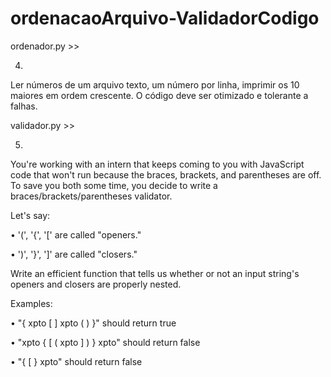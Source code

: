 # ordenacaoArquivo-ValidadorCodigo

ordenador.py >>

4)
 Ler números de um arquivo texto, um número por linha, imprimir os 10 maiores em ordem crescente. O código deve ser otimizado e tolerante a falhas.

validador.py >>

5)
 You're working with an intern that keeps coming to you with JavaScript code that won't run because the braces, brackets, and parentheses are off. To save you both some time, you decide to write a braces/brackets/parentheses validator.

Let's
 say:

•
'(', '{', '[' are called "openers."

•
')', '}', ']' are called "closers."

Write
 an efficient function that tells us whether or not an input string's openers and closers are properly nested.

Examples:

•
"{ xpto [ ] xpto ( ) }" should return
 true

•
"xpto { [ ( xpto ] ) } xpto" should return
 false

•
"{ [ } xpto" should return false

